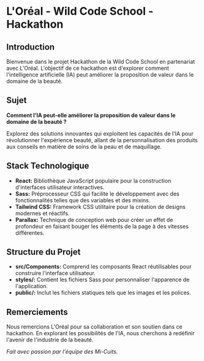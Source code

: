 # L'Oréal - Wild Code School - Hackathon

## Introduction

Bienvenue dans le projet Hackathon de la Wild Code School en partenariat avec L'Oréal. L'objectif de ce hackathon est d'explorer comment l'intelligence artificielle (IA) peut améliorer la proposition de valeur dans le domaine de la beauté.

## Sujet

**Comment l'IA peut-elle améliorer la proposition de valeur dans le domaine de la beauté ?**

Explorez des solutions innovantes qui exploitent les capacités de l'IA pour révolutionner l'expérience beauté, allant de la personnalisation des produits aux conseils en matière de soins de la peau et de maquillage.

## Stack Technologique

- **React:** Bibliothèque JavaScript populaire pour la construction d'interfaces utilisateur interactives.
- **Sass:** Préprocesseur CSS qui facilite le développement avec des fonctionnalités telles que des variables et des mixins.
- **Tailwind CSS:** Framework CSS utilitaire pour la création de designs modernes et réactifs.
- **Parallax:** Technique de conception web pour créer un effet de profondeur en faisant bouger les éléments de la page à des vitesses différentes.

## Structure du Projet

- **src/Components:** Comprend les composants React réutilisables pour construire l'interface utilisateur.
- **styles/:** Contient les fichiers Sass pour personnaliser l'apparence de l'application.
- **public/:** Inclut les fichiers statiques tels que les images et les polices.

## Remerciements

Nous remercions L'Oréal pour sa collaboration et son soutien dans ce hackathon. En explorant les possibilités de l'IA, nous cherchons à redéfinir l'avenir de l'industrie de la beauté.

*Fait avec passion par l'équipe des Mi-Cuits.*
